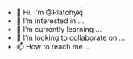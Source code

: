 - 👋 Hi, I’m @Platohykj
- 👀 I’m interested in ...
- 🌱 I’m currently learning ...
- 💞️ I’m looking to collaborate on ...
- 📫 How to reach me ...

<!---
Platohykj/Platohykj is a ✨ special ✨ repository because its `README.md` (this file) appears on your GitHub profile.
You can click the Preview link to take a look at your changes.
--->
